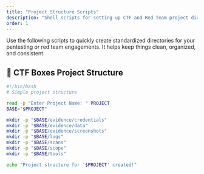 ```yaml
---
title: "Project Structure Scripts"
description: "Shell scripts for setting up CTF and Red Team project directories"
order: 1
---
```

Use the following scripts to quickly create standardized directories for your pentesting or red team engagements. It helps keep things clean, organized, and consistent.


## 🚩 CTF Boxes Project Structure

```bash
#!/bin/bash
# Simple project structure

read -p "Enter Project Name: " PROJECT
BASE="$PROJECT"

mkdir -p "$BASE/evidence/credentials"
mkdir -p "$BASE/evidence/data"
mkdir -p "$BASE/evidence/screenshots"
mkdir -p "$BASE/logs"
mkdir -p "$BASE/scans"
mkdir -p "$BASE/scope"
mkdir -p "$BASE/tools"

echo "Project structure for '$PROJECT' created!"
```

